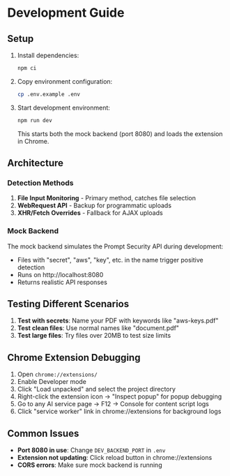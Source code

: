 # Development Guide

## Setup

1. Install dependencies:
   ```bash
   npm ci
   ```

2. Copy environment configuration:
   ```bash
   cp .env.example .env
   ```

3. Start development environment:
   ```bash
   npm run dev
   ```
   This starts both the mock backend (port 8080) and loads the extension in Chrome.

## Architecture

### Detection Methods
1. **File Input Monitoring** - Primary method, catches file selection
2. **WebRequest API** - Backup for programmatic uploads
3. **XHR/Fetch Overrides** - Fallback for AJAX uploads

### Mock Backend
The mock backend simulates the Prompt Security API during development:
- Files with "secret", "aws", "key", etc. in the name trigger positive detection
- Runs on http://localhost:8080
- Returns realistic API responses

## Testing Different Scenarios

1. **Test with secrets**: Name your PDF with keywords like "aws-keys.pdf"
2. **Test clean files**: Use normal names like "document.pdf"
3. **Test large files**: Try files over 20MB to test size limits

## Chrome Extension Debugging

1. Open `chrome://extensions/`
2. Enable Developer mode
3. Click "Load unpacked" and select the project directory
4. Right-click the extension icon → "Inspect popup" for popup debugging
5. Go to any AI service page → F12 → Console for content script logs
6. Click "service worker" link in chrome://extensions for background logs

## Common Issues

- **Port 8080 in use**: Change `DEV_BACKEND_PORT` in `.env`
- **Extension not updating**: Click reload button in chrome://extensions
- **CORS errors**: Make sure mock backend is running 